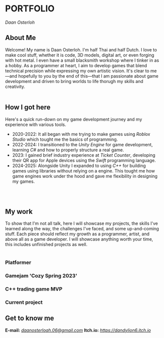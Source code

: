 # PORTFOLIO
*Daan Osterloh*

## About Me
Welcome! My name is Daan Osterloh. I'm half Thai and half Dutch. I love to make cool stuff, whether it is code, 3D models, digital art, or even forging with hot metal. I even have a small blacksmith workshop where I tinker in as a hobby. As a programmer at heart, I aim to develop games that blend technical precision while expressing my own artistic vision. It's clear to me—and hopefully to you by the end of this—that I am passionate about game development and driven to bring worlds to life thorugh my skills and creativity. 
<br/>
<br/>

## How I got here
Here's a quick run-down on my game development journey and my experience with various tools.
- 2020-2022: It all began with me trying to make games using *Roblox Studio* which tought me the basics of programming.
- 2022-2024: I transitioned to the *Unity Engine* for game development, learning *C#* and how to properly structure a real game.
- 2023: I gained brief industry experience at *Ticket Counter*, developing their QR app for Apple devices using the *Swift* programming language.
- 2024-2025: Alongside Unity I expanded to using *C++* for building games using libraries without relying on a engine. This tought me how game engines work under the hood and gave me flexibility in designing my games.
<br/>
<br/>

## My work
To show that I'm not all talk, here I will showcase my projects, the skills I've learned along the way, the challenges I've faced, and some up-and-coming stuff. Each piece should reflect my growth as a programmer, artist, and above all as a game developer. I will showcase anything worth your time, this includes unfinished projects as well.
<br/>
<br/>

### Platformer
### Gamejam 'Cozy Spring 2023'
### C++ trading game MVP
### Current project


## Get to know me
**E-mail:** *daanosterloah.06@gmail.com*
**Itch.io:** *https://dandylion6.itch.io*
